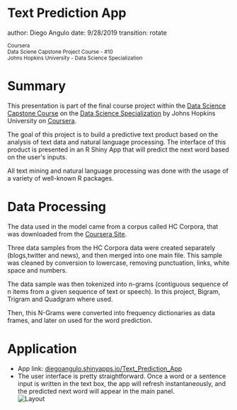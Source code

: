 Text Prediction App
========================================================
author: Diego Angulo
date: 9/28/2019
transition: rotate

<small>
Coursera <br/>
Data Sciene Capstone Project Course - #10 <br/>
Johns Hopkins University - Data Science Specialization
</small>

Summary
========================================================

This presentation is part of the final course project within the [Data Science Capstone Course](https://www.coursera.org/learn/data-science-project) on the [Data Science Specialization](https://www.coursera.org/specializations/jhu-data-science) by Johns Hopkins University on [Coursera](https://www.coursera.org/). 

The goal of this project is to build a predictive text product based on the analysis of text data and natural language processing. The interface of this product is presented in an R Shiny App that will predict the next word based on the user's inputs.

All text mining and natural language processing was done with the usage of a variety of well-known R packages.

Data Processing
========================================================
The data used in the model came from a corpus called HC Corpora, that was downloaded from the [Coursera Site](https://d396qusza40orc.cloudfront.net/dsscapstone/dataset/Coursera-SwiftKey.zip).

Three data samples from the HC Corpora data were created separately (blogs,twitter and news), and then merged into one main file. This sample was cleaned by conversion to lowercase, removing punctuation, links, white space and numbers. 

The data sample was then tokenized into n-grams (contiguous sequence of n items from a given sequence of text or speech). In this project, Bigram, Trigram and Quadgram where used.

Then, this N-Grams were converted into frequency dictionaries as data frames, and later on used for the word prediction.

Application
========================================================
 - App link:  [diegoangulo.shinyapps.io/Text_Prediction_App](https://diegoangulo.shinyapps.io/Text_Prediction_App/) <br/>
 - The user interface is pretty straightforward. Once a word or a sentence input is written in the text box, the app will refresh instantaneously, and the predicted next word will appear in the main panel. <br/>
![Layout](layout.png)

